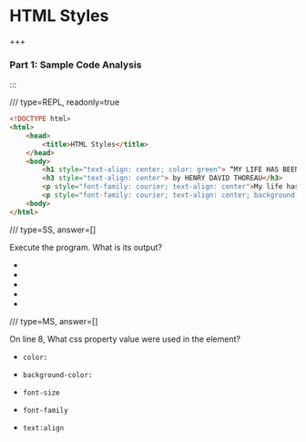 # HTML Styles

+++

### Part 1: Sample Code Analysis

:::

/// type=REPL, readonly=true

```html
<!DOCTYPE html>
<html>
    <head>
        <title>HTML Styles</title>
    </head>
    <body>
        <h1 style="text-align: center; color: green"> “MY LIFE HAS BEEN THE POEM I WOULD HAVE WRIT”</h1>
        <h3 style="text-align: center"> by HENRY DAVID THOREAU</h3>  
        <p style="font-family: courier; text-align: center">My life has been the poem I would have writ</p>
        <p style="font-family: courier; text-align: center; background-color: red">But I could not both live and utter it.</p>
    <body>
</html>

```

/// type=SS, answer=[]

Execute the program. What is its output?

-

-

-

-

-

/// type=MS, answer=[]

On line 8, What css property value were used in the element?

- `color:`

- `background-color: `

- `font-size`

- `font-family`

- `text:align`